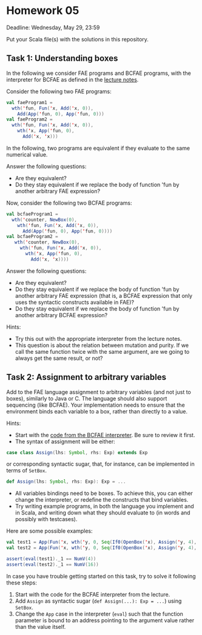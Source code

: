# Homework 05

Deadline: Wednesday, May 29, 23:59

Put your Scala file(s) with the solutions in this repository.

## Task 1: Understanding boxes

In the following we consider FAE programs and BCFAE programs, with the
interpreter for BCFAE as defined in the [lecture notes](https://github.com/ps-tuebingen-courses/pl1-2019/blob/master/lecturenotes/10-bcfae.scala).

Consider the following two FAE programs:

```scala
val faeProgram1 =
  wth('fun, Fun('x, Add('x, 0)),
    Add(App('fun, 0), App('fun, 0)))
val faeProgram2 =
  wth('fun, Fun('x, Add('x, 0)),
    wth('x, App('fun, 0),
      Add('x, 'x)))
```

In the following, two programs are equivalent if they evaluate to the same numerical value.

Answer the following questions:

- Are they equivalent?
- Do they stay equivalent if we replace the body of function 'fun by
another arbitrary FAE expression?

Now, consider the following two BCFAE programs:

```scala
val bcfaeProgram1 =
  wth('counter, NewBox(0),
    wth('fun, Fun('x, Add('x, 0)),
      Add(App('fun, 0), App('fun, 0))))
val bcfaeProgram2 =
   wth('counter, NewBox(0),
     wth('fun, Fun('x, Add('x, 0)),
       wth('x, App('fun, 0),
         Add('x, 'x))))
```

Answer the following questions:

- Are they equivalent?
- Do they stay equivalent if we replace the body of function 'fun by
another arbitrary FAE expression (that is, a BCFAE expression that only uses
the syntactic constructs available in FAE)?
- Do they stay equivalent if we replace the body of function 'fun by
another arbitrary BCFAE expression?

Hints:

- Try this out with the appropriate interpreter from the lecture notes.
- This question is about the relation between mutation and purity.
If we call the same function twice with the same argument, are we going to
always get the same result, or not?


## Task 2: Assignment to arbitrary variables

Add to the FAE language assignment to arbitrary variables (and not just to boxes),
similarly to Java or C. The language should also support sequencing (like BCFAE).
Your implementation needs to ensure that the environment binds each variable to a
box, rather than directly to a value.

Hints:
- Start with the [code from the BCFAE interpreter](https://github.com/ps-tuebingen-courses/pl1-2019/blob/master/lecturenotes/10-bcfae.scala). Be sure to review it first.
- The syntax of assignment will be either:
```scala
case class Assign(lhs: Symbol, rhs: Exp) extends Exp
```
or corresponding syntactic sugar, that, for instance, can be implemented in terms of `SetBox`.
```scala
def Assign(lhs: Symbol, rhs: Exp): Exp = ...
```
- All variables bindings need to be boxes. To achieve this, you can either change the interpreter,
or redefine the constructs that bind variables.
- Try writing example programs, in both the language you implement and in Scala, and writing down
what they should evaluate to (in words and possibly with testcases).

Here are some possible examples:

```scala
val test1 = App(Fun('x, wth('y, 0, Seq(If0(OpenBox('x), Assign('y, 4), Assign('y, 2)), Mul(OpenBox('y), OpenBox('y))))), 5)
val test2 = App(Fun('x, wth('y, 0, Seq(If0(OpenBox('x), Assign('y, 4), Assign('y, 2)), Mul(OpenBox('y), OpenBox('y))))), 0)

assert(eval(test1)._1 == NumV(4))
assert(eval(test2)._1 == NumV(16))
```

In case you have trouble getting started on this task, try to solve it following these steps:
1. Start with the code for the BCFAE interpreter from the lecture.
2. Add `Assign` as syntactic sugar (`def Assign(...): Exp = ...`) using `SetBox`.
3. Change the `App` case in the interpreter (`eval`) such that the function parameter is bound to
an address pointing to the argument value rather than the value itself.
